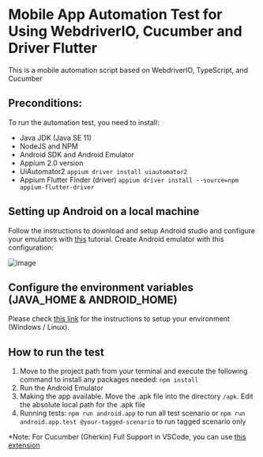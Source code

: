 # Mobile App Automation Test for Using WebdriverIO, Cucumber and Driver Flutter

This is a mobile automation script based on WebdriverIO, TypeScript, and Cucumber

## Preconditions:

To run the automation test, you need to install:

-   Java JDK (Java SE 11)
-   NodeJS and NPM
-   Android SDK and Android Emulator
-   Appium 2.0 version
-   UiAutomator2 `appium driver install uiautomator2`
-   Appium Flutter Finder (driver) `appium driver install --source=npm appium-flutter-driver`

## Setting up Android on a local machine

Follow the instructions to download and setup Android studio and configure your emulators with [this](https://developer.android.com/studio/run/managing-avds) tutorial.
Create Android emulator with this configuration:

![image](https://user-images.githubusercontent.com/42331488/195225999-913187ed-1ae2-4191-8363-137b93be80c9.png)

## Configure the environment variables (JAVA_HOME & ANDROID_HOME)

Please check [this link](https://medium.com/@syamsasi/setting-up-appium-on-windows-and-ubuntu-ea9a73ab989) for the instructions to setup your environment (Windows / Linux).

## How to run the test

1. Move to the project path from your terminal and execute the following command to install any packages needed: `npm install`
2. Run the Android Emulator
3. Making the app available. Move the .apk file into the directory `/apk`. Edit the absolute local path for the .apk file
4. Running tests: `npm run android.app` to run all test scenario or `npm run android.app.test @your-tagged-scenario` to run tagged scenario only

\*Note:
For Cucumber (Gherkin) Full Support in VSCode, you can use [this extension](https://marketplace.visualstudio.com/items?itemName=alexkrechik.cucumberautocomplete)
